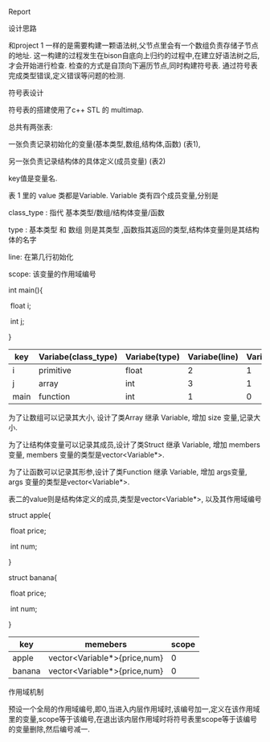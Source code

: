 Report



设计思路

和project 1 一样的是需要构建一颗语法树,父节点里会有一个数组负责存储子节点的地址. 这一构建的过程发生在bison自底向上归约的过程中,在建立好语法树之后,才会开始进行检查. 检查的方式是自顶向下遍历节点,同时构建符号表. 通过符号表完成类型错误,定义错误等问题的检测.



符号表设计

符号表的搭建使用了c++ STL 的 multimap.

总共有两张表:

一张负责记录初始化的变量(基本类型,数组,结构体,函数) (表1),

另一张负责记录结构体的具体定义(成员变量) (表2)

key值是变量名.



表 1 里的 value 类都是Variable. Variable 类有四个成员变量,分别是

class_type : 指代 基本类型/数组/结构体变量/函数 

type : 基本类型 和 数组 则是其类型 ,函数指其返回的类型,结构体变量则是其结构体的名字

line: 在第几行初始化

scope: 该变量的作用域编号





int main(){

​	float i;

​	int j; 

}

| key  | Variabe(class_type) | Variabe(type) | Variabe(line) | Variabe(scope) |
| ---- | ------------------- | ------------- | ------------- | -------------- |
| i    | primitive           | float         | 2             | 1              |
| j    | array               | int           | 3             | 1              |
| main | function            | int           | 1             | 0              |





为了让数组可以记录其大小, 设计了类Array 继承 Variable, 增加 size 变量,记录大小.

为了让结构体变量可以记录其成员,设计了类Struct 继承 Variable, 增加 members变量, members 变量的类型是vector\<Variable*>.

为了让函数可以记录其形参,设计了类Function  继承 Variable, 增加 args变量, args 变量的类型是vector\<Variable*>.



表二的value则是结构体定义的成员,类型是vector\<Variable*>, 以及其作用域编号

struct apple{

​	float price;

​	int num;

}

struct banana{

​	float price;

​	int num;

}

| key    | memebers                     | scope |
| ------ | ---------------------------- | ----- |
| apple  | vector<Variable*>{price,num} | 0     |
| banana | vector<Variable*>{price,num} | 0     |





作用域机制

预设一个全局的作用域编号,即0,当进入内层作用域时,该编号加一,定义在该作用域里的变量,scope等于该编号,在退出该内层作用域时将符号表里scope等于该编号的变量删除,然后编号减一.

 